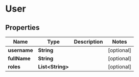 

# User

## Properties

Name | Type | Description | Notes
------------ | ------------- | ------------- | -------------
**username** | **String** |  |  [optional]
**fullName** | **String** |  |  [optional]
**roles** | **List&lt;String&gt;** |  |  [optional]



